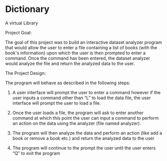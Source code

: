 # Dictionary
A virtual Library

Project Goal: 

The goal of this project was to build an interactive dataset analyzer program that would
allow the user to enter a file containing a list of books (with the book's information) upon which
the user is then prompted to enter a command. Once the command has been entered, the dataset
analyzer would analyze the file and return the analyzed data to the user.

The Project Design:

The program will behave as described in the following steps:

1) A user interface will prompt the user to enter a command however if the user inputs a
command other than “L” to load the data file, the user interface will prompt the user to
load a file.

2) Once the user loads a file, the program will ask to enter another command at which this
point the user can input a command to perform an action on the data using the analyzer (file named analyzer).

3) The program will then analyze the data and perform an action (like add a book or remove
a book etc.) and return the analyzed data to the user

4) The program will continue to the prompt the user until the user enters “Q” to exit the
program
